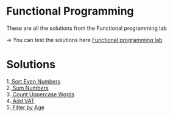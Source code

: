 # Functional Programming
These are all the solutions from the  Functional programming lab

-> You can test the solutions here [Functional programming lab](https://judge.softuni.org/Contests/Practice/Index/1472#0)

# Solutions
1.[ Sort Even Numbers](https://github.com/HEMAndonov98/SoftUni-C-Advanced-may-2022-/blob/main/Functional-Programming/1.Sort-Even-Nubers/Sort-Even-Numbers.cs)\
2.[ Sum Numbers](https://github.com/HEMAndonov98/SoftUni-C-Advanced-may-2022-/blob/main/Functional-Programming/2.Sum-Numbers/Sum-Numbers.cs)\
3.[ Count Uppercase Words](https://github.com/HEMAndonov98/SoftUni-C-Advanced-may-2022-/blob/main/Functional-Programming/3.Count-Uppercase-Words/Count-Uppercase-Words.cs)\
4.[ Add VAT](https://github.com/HEMAndonov98/SoftUni-C-Advanced-may-2022-/blob/main/Functional-Programming/4.Add-VAT/Add-VAT.cs)\
5.[ Filter by Age](https://github.com/HEMAndonov98/SoftUni-C-Advanced-may-2022-/blob/main/Functional-Programming/5.Filter-by-Age/Filter-by-Age.cs)
